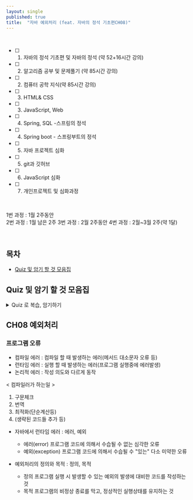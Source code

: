```yaml
---
layout: single
published: true
title:  "자바 예외처리 (feat. 자바의 정석 기초편CH08)"
---
```





<br>


- [ ] 1. 자바의 정석 기초편 및 자바의 정석 (약 52+16시간 강의)
- [ ] 2. 알고리즘 공부 및 문제풀기 (약 85시간 강의)
- [ ] 2. 컴퓨터 공학 지식(약 85시간 강의)
- [ ] 3. HTML& CSS
- [ ] 3. JavaScript, Web
- [ ] 4. Spring, SQL -스프링의 정석
- [ ] 4. Spring boot - 스프링부트의 정석
- [ ] 5. 자바 프로젝트 심화
- [ ] 5. git과 깃허브
- [ ] 6. JavaScript 심화
- [ ] 7. 개인프로젝트 및 심화과정

<br>


1번 과정 : 1월 2주동안  
2번 과정 :  1월 남은 2주 
3번 과정 :  2월 2주동안
4번 과정 : 2월~3월 2주(약 1달)


<br>



## 목차

- [Quiz 및 암기 할 것 모음집](#quiz-및-암기-할-것-모음집)




## Quiz 및 암기 할 것 모음집


<details>
  <summary>
    Quiz 로 복습, 암기하기
  </summary>
<div markdown="1">

  <br>


1. 

  
  <br>



<details>
  <summary>
    답안지
  </summary>

<div markdown="1">
  <br>
  
1. 



</div>
</details>


</div>
</details>


## CH08 예외처리


### 프로그램 오류

 - 컴파일 에러 : 컴파일 할 때 발생하는 에러(메서드 대소문자 오류 등)
 - 런타임 에러 : 실행 할 때 발생하는 에러(프로그램 실행중에 에러발생)
 - 논리적 에러 : 작성 의도와 다르게 동작




 < 컴파일러가 하는일 >

  1. 구문체크
  2. 번역
  3. 최적화(단순계산등)
  4. (생략된 코드들 추가 등)



 * 자바에서 런타임 에러
   : 에러, 예외

    - 에러(error)      프로그램 코드에 의해서 수습될 수 없는 심각한 오류
    - 예외(exception)  프로그램 코드에 의해서 수습될 수 "있는" 다소 미약한 오류

 * 예외처리의 정의와 목적
   : 정의, 목적

    - 정의  프로그램 실행 시 발생할 수 있는 예외의 발생에 대비한 코드를 작성하는 것
    - 목적  프로그램의 비정상 종료를 막고, 정상적인 실행상태를 유지하는 것



































